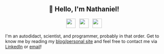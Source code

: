 <h2 align="center">👋 Hello, I'm Nathaniel!</h2>

<p align='center'>
<a href="https://nathanielbd.github.io"><img height="30" src="https://github.com/nathanielbd/blog/blob/master/themes/hermit/static/favicon.ico?raw=true"></a>&nbsp;&nbsp;
<a href="https://www.linkedin.com/in/nathanielbd/"><img height="30" src="https://github.com/stephenajulu/WaylonWalker/blob/main/icon/linkedin.png?raw=true"></a>&nbsp;&nbsp;
<a href="malto:nathanielbd@gmail.com"><img height="30" src="https://cdn1.iconfinder.com/data/icons/material-apps/512/icon-email-material-design-512.png"></a>
</p>

I'm an autodidact, scientist, and programmer, probably in that order. Get to know me by reading my [blog/personal site](https://nathanielbd.github.io) and feel free to contact me via [LinkedIn](https://www.linkedin.com/in/nathanielbd) or [email](mailto:nathanielbd@gmail.com)!
